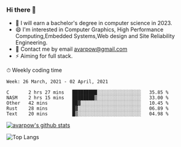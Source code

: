 ### Hi there 👋
<!--I have been a GitHub member for [![Years Badge](https://badges.pufler.dev/years/avarpow)](https://badges.pufler.dev)-->
- 🌱 I will earn a bachelor's degree in computer science in 2023.
- 😄 I'm interested in Computer Graphics, High Performance Computing,Embedded Systems,Web design and Site Reliability Engineering.
- 💬 Contact me by email avarpow@gmail.com
- ⚡ Aiming for full stack.

<!--💻 Coding Activity Logging

[![Commits Badge](https://badges.pufler.dev/commits/weekly/avarpow)](https://badges.pufler.dev)-->

⏱ Weekly coding time
<!--START_SECTION:waka-->
```text
Week: 26 March, 2021 - 02 April, 2021

C       2 hrs 27 mins   █████████░░░░░░░░░░░░░░░░   35.85 % 
NASM    2 hrs 15 mins   ████████▒░░░░░░░░░░░░░░░░   33.00 % 
Other   42 mins         ██▓░░░░░░░░░░░░░░░░░░░░░░   10.45 % 
Rust    28 mins         █▓░░░░░░░░░░░░░░░░░░░░░░░   06.89 % 
Text    20 mins         █▒░░░░░░░░░░░░░░░░░░░░░░░   04.98 % 
```
<!--END_SECTION:waka-->

[![avarpow's github stats](https://github-readme-stats.vercel.app/api?username=avarpow&count_private=true&show_icons=true&hide=issues&hide_border=true)](https://github.com/anuraghazra/github-readme-stats)

![Top Langs](https://github-readme-stats.vercel.app/api/top-langs/?username=avarpow&layout=compact&hide_border=true) 
<!--[![avarpow's wakatime stats](https://github-readme-stats.vercel.app/api/wakatime?username=avarpow)](https://github.com/anuraghazra/github-readme-stats)-->
